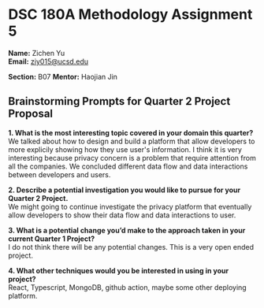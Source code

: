 # DSC 180A Methodology Assignment 5

**Name:** Zichen Yu  
**Email:** ziy015@ucsd.edu  

**Section:** B07
**Mentor:** Haojian Jin

## Brainstorming Prompts for Quarter 2 Project Proposal

**1. What is the most interesting topic covered in your domain this quarter?**  
We talked about how to design and build a platform that allow developers to more explicily showing how they use user's information. I think it is very interesting because privacy concern is a problem that require attention from all the companies.
We concluded different data flow and data interactions between developers and users.

**2. Describe a potential investigation you would like to pursue for your Quarter 2 Project.**  
We might going to continue investigate the privacy platform that eventually allow developers to show their data flow and data interactions to user.

**3. What is a potential change you’d make to the approach taken in your current Quarter 1 Project?**  
I do not think there will be any potential changes. This is a very open ended project. 

**4. What other techniques would you be interested in using in your project?**  
React, Typescript, MongoDB, github action, maybe some other deploying platform.
